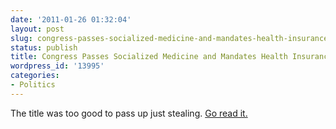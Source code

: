 ```yaml
---
date: '2011-01-26 01:32:04'
layout: post
slug: congress-passes-socialized-medicine-and-mandates-health-insurance-in-1798
status: publish
title: Congress Passes Socialized Medicine and Mandates Health Insurance - In 1798
wordpress_id: '13995'
categories:
- Politics
---
```


The title was too good to pass up just stealing. [Go read it.](http://blogs.forbes.com/rickungar/2011/01/17/congress-passes-socialized-medicine-and-mandates-health-insurance-in-1798/)
